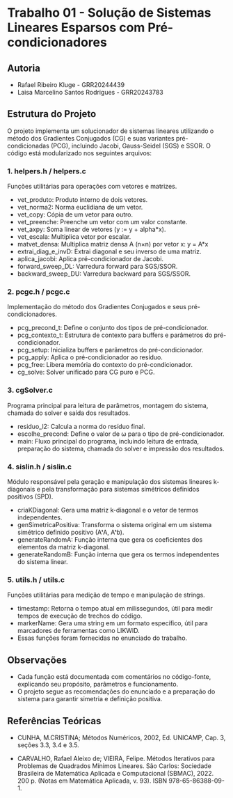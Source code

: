 # Trabalho 01 - Solução de Sistemas Lineares Esparsos com Pré-condicionadores

## Autoria

- Rafael Ribeiro Kluge - GRR20244439
- Laisa Marcelino Santos Rodrigues - GRR20243783

## Estrutura do Projeto

O projeto implementa um solucionador de sistemas lineares utilizando o método dos Gradientes Conjugados (CG) e suas variantes pré-condicionadas (PCG), incluindo Jacobi, Gauss-Seidel (SGS) e SSOR. O código está modularizado nos seguintes arquivos:

### 1. helpers.h / helpers.c

Funções utilitárias para operações com vetores e matrizes.

- vet_produto: Produto interno de dois vetores.
- vet_norma2: Norma euclidiana de um vetor.
- vet_copy: Cópia de um vetor para outro.
- vet_preenche: Preenche um vetor com um valor constante.
- vet_axpy: Soma linear de vetores (y := y + alpha*x).
- vet_escala: Multiplica vetor por escalar.
- matvet_densa: Multiplica matriz densa A (n×n) por vetor x: y = A*x
- extrai_diag_e_invD: Extrai diagonal e seu inverso de uma matriz.
- aplica_jacobi: Aplica pré-condicionador de Jacobi.
- forward_sweep_DL: Varredura forward para SGS/SSOR.
- backward_sweep_DU: Varredura backward para SGS/SSOR.

### 2. pcgc.h / pcgc.c

Implementação do método dos Gradientes Conjugados e seus pré-condicionadores.

- pcg_precond_t: Define o conjunto dos tipos de pré-condicionador.
- pcg_contexto_t: Estrutura de contexto para buffers e parâmetros do pré-condicionador.
- pcg_setup: Inicializa buffers e parâmetros do pré-condicionador.
- pcg_apply: Aplica o pré-condicionador ao resíduo.
- pcg_free: Libera memória do contexto do pré-condicionador.
- cg_solve: Solver unificado para CG puro e PCG.

### 3. cgSolver.c

Programa principal para leitura de parâmetros, montagem do sistema, chamada do solver e saída dos resultados.

- residuo_l2: Calcula a norma do resíduo final.
- escolhe_precond: Define o valor de ω para o tipo de pré-condicionador.
- main: Fluxo principal do programa, incluindo leitura de entrada, preparação do sistema, chamada do solver e impressão dos resultados.

### 4. sislin.h / sislin.c

Módulo responsável pela geração e manipulação dos sistemas lineares k-diagonais e pela transformação para sistemas simétricos definidos positivos (SPD).

- criaKDiagonal: Gera uma matriz k-diagonal e o vetor de termos independentes.
- genSimetricaPositiva: Transforma o sistema original em um sistema simétrico definido positivo (AᵗA, Aᵗb).
- generateRandomA: Função interna que gera os coeficientes dos elementos da matriz k-diagonal.
- generateRandomB: Função interna que gera os termos independentes do sistema linear.

### 5. utils.h / utils.c

Funções utilitárias para medição de tempo e manipulação de strings.

- timestamp: Retorna o tempo atual em milissegundos, útil para medir tempos de execução de trechos do código.
- markerName: Gera uma string em um formato específico, útil para marcadores de ferramentas como LIKWID.
- Essas funções foram fornecidas no enunciado do trabalho.

## Observações

- Cada função está documentada com comentários no código-fonte, explicando seu propósito, parâmetros e funcionamento.
- O projeto segue as recomendações do enunciado e a preparação do sistema para garantir simetria e definição positiva.

## Referências Teóricas

- CUNHA, M.CRISTINA; Métodos Numéricos, 2002, Ed. UNICAMP, Cap. 3, seções 3.3, 3.4 e 3.5.

- CARVALHO, Rafael Aleixo de; VIEIRA, Felipe. Métodos Iterativos para Problemas de Quadrados Mínimos Lineares. São Carlos: Sociedade Brasileira de Matemática Aplicada e Computacional (SBMAC), 2022. 200 p. (Notas em Matemática Aplicada, v. 93). ISBN 978-65-86388-09-1.